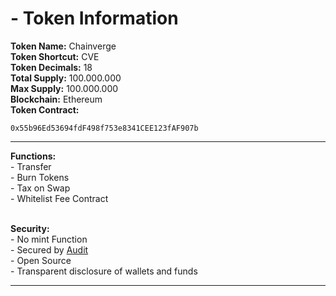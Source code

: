 # - Token Information

**Token Name:**           Chainverge\
**Token Shortcut:**      CVE\
**Token Decimals:**     18\
**Total Supply:**           100.000.000\
**Max Supply:**             100.000.000\
**Blockchain:**              Ethereum\
**Token Contract:**

```remix-solidity
0x55b96Ed53694fdF498f753e8341CEE123fAF907b
```

***

**Functions:**\
\- Transfer\
\- Burn Tokens\
\- Tax on Swap\
\- Whitelist Fee Contract

\
**Security:**\
\- No mint Function\
\- Secured by [Audit](https://github.com/bailsec/BailSec/blob/main/CVE%20Token%20Final%20Report%20Github.pdf)\
\- Open Source\
\- Transparent disclosure of wallets and funds





***
